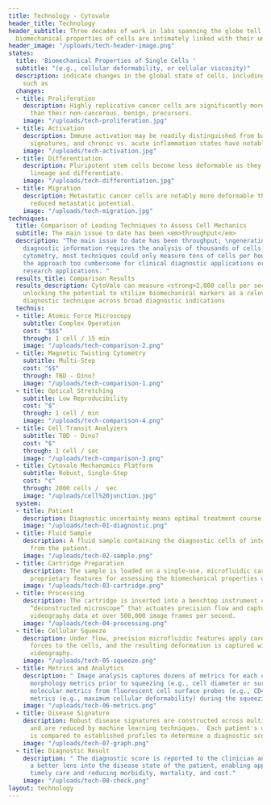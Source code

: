 ```yaml
---
title: Technology - Cytovale
header_title: Technology
header_subtitle: Three decades of work in labs spanning the globe tell us that the
  biomechanical properties of cells are intimately linked with their underlying state
header_image: "/uploads/tech-header-image.png"
states:
  title: 'Biomechanical Properties of Single Cells '
  subtitle: "(e.g., cellular deformability, or cellular viscosity)"
  description: indicate changes in the global state of cells, including phenomena
    such as
  changes:
  - title: Proliferation
    description: Highly replicative cancer cells are significantly more deformable
      than their non-cancerous, benign, precursors.
    image: "/uploads/tech-proliferation.jpg"
  - title: Activation
    description: Immune activation may be readily distinguished from baseline biomechanical
      signatures, and chronic vs. acute inflammation states have notable differences.
    image: "/uploads/tech-activation.jpg"
  - title: Differentiation
    description: Pluripotent stem cells become less deformable as they commit to a
      lineage and differentiate.
    image: "/uploads/tech-differentiation.jpg"
  - title: Migration
    description: Metastatic cancer cells are notably more deformable than those with
      reduced metastatic potential.
    image: "/uploads/tech-migration.jpg"
techniques:
  title: Comparison of Leading Techniques to Assess Cell Mechanics
  subtitle: The main issue to date has been <em>throughput</em>
  description: "The main issue to date has been throughput; \ngenerating meaningful
    diagnostic information requires the analysis of thousands of cells. Until deformability
    cytometry, most techniques could only measure tens of cells per hour, rendering
    the approach too cumbersome for clinical diagnostic applications or high throughput
    research applications. "
  results_title: Comparison Results
  results_description: CytoVale can measure <strong>2,000 cells per second</strong>,
    unlocking the potential to utilize biomechanical markers as a relevant clinical
    diagnostic technique across broad diagnostic indications
  technis:
  - title: Atomic Force Microscopy
    subtitle: Complex Operation
    cost: "$$$"
    through: 1 cell / 15 min
    image: "/uploads/tech-comparison-2.png"
  - title: Magnetic Twisting Cytometry
    subtitle: Multi-Step
    cost: "$$"
    through: TBD - Dino?
    image: "/uploads/tech-comparison-1.png"
  - title: Optical Stretching
    subtitle: Low Reproducibility
    cost: "$"
    through: 1 cell / min
    image: "/uploads/tech-comparison-4.png"
  - title: Cell Transit Analyzers
    subtitle: TBD - Dino?
    cost: "$"
    through: 1 cell / sec
    image: "/uploads/tech-comparison-3.png"
  - title: Cytovale Mechanomics Platform
    subtitle: Robust, Single-Step
    cost: "¢"
    through: 2000 cells /  sec
    image: "/uploads/cell%20junction.jpg"
  system:
  - title: Patient
    description: Diagnostic uncertainty means optimal treatment course is unknown.
    image: "/uploads/tech-01-diagnostic.png"
  - title: Fluid Sample
    description: A fluid sample containing the diagnostic cells of interest is collected
      from the patient.
    image: "/uploads/tech-02-sample.png"
  - title: Cartridge Preparation
    description: The sample is loaded on a single-use, microfluidic cartridge with
      proprietary features for assessing the biomechanical properties of single cells.
    image: "/uploads/tech-03-cartridge.png"
  - title: Processing
    description: The cartridge is inserted into a benchtop instrument containing a
      “deconstructed microscope” that actuates precision flow and captures high speed
      videography data at over 500,000 image frames per second.
    image: "/uploads/tech-04-processing.png"
  - title: Cellular Squeeze
    description: Under flow, precision microfluidic features apply carefully calibrated
      forces to the cells, and the resulting deformation is captured with high speed
      videography.
    image: "/uploads/tech-05-squeeze.png"
  - title: Metrics and Analytics
    description: "￼Image analysis captures dozens of metrics for each cell, including
      morphology metrics prior to squeezing (e.g., cell diameter or surface roughness),
      molecular metrics from fluorescent cell surface probes (e.g., CD45+), and structural
      metrics (e.g., maximum cellular deformability) during the squeezing event."
    image: "/uploads/tech-06-metrics.png"
  - title: Disease Signature
    description: Robust disease signatures are constructed across multiple dimensions
      and are reduced by machine learning techniques.  Each patient's unique signature
      is compared to established profiles to determine a diagnostic score.
    image: "/uploads/tech-07-graph.png"
  - title: Diagnostic Result
    description: "￼The diagnostic score is reported to the clinician and provides
      a better lens into the disease state of the patient, enabling appropriate and
      timely care and reducing morbidity, mortality, and cost."
    image: "/uploads/tech-08-check.png"
layout: technology
---
```


